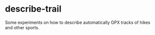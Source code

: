 # describe-trail
Some experiments on how to describe automatically GPX tracks of hikes and other sports.
